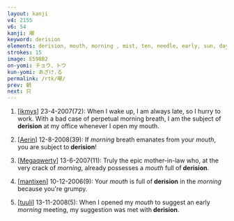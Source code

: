 ```yaml
---
layout: kanji
v4: 2155
v6: 54
kanji: 嘲
keyword: derision
elements: derision, mouth, morning , mist, ten, needle, early, sun, day, moon, month, flesh, part of the body, ten2, needle2
strokes: 15
image: E598B2
on-yomi: チョウ、トウ
kun-yomi: あざけ.る
permalink: /rtk/嘲/
prev: 朝
next: 只
---
```


1) [<a href="http://kanji.koohii.com/profile/ikmys">ikmys</a>] 23-4-2007(72): When I wake up, I am always late, so I hurry to work. With a bad case of perpetual morning breath, I am the subject of<strong> derision</strong> at my office whenever I open my mouth.

2) [<a href="http://kanji.koohii.com/profile/Aerin">Aerin</a>] 12-8-2008(39): If <em>morning</em> breath emanates from your <em>mouth</em>, you are subject to<strong> derision</strong>!

3) [<a href="http://kanji.koohii.com/profile/Megaqwerty">Megaqwerty</a>] 13-6-2007(11): Truly the epic mother-in-law who, at the very crack of <em>morning</em>, already possesses a <em>mouth</em> full of<strong> derision</strong>.

4) [<a href="http://kanji.koohii.com/profile/mantixen">mantixen</a>] 10-12-2006(9): Your <em>mouth</em> is full of<strong> derision</strong> in the <em>morning</em> because you&#039;re grumpy.

5) [<a href="http://kanji.koohii.com/profile/tuuli">tuuli</a>] 13-11-2008(5): When I opened my <em>mouth</em> to suggest an early <em>morning</em> meeting, my suggestion was met with<strong> derision</strong>.

